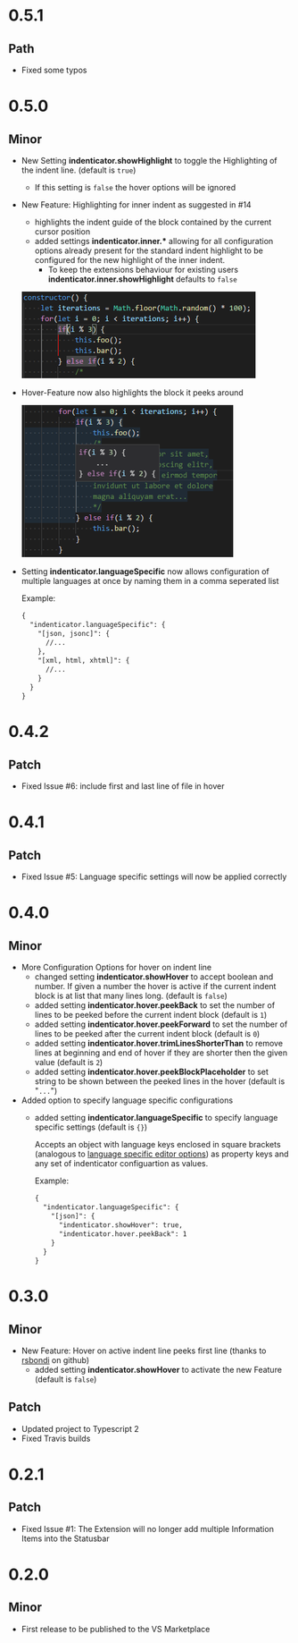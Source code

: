 # 0.5.1

## Path

- Fixed some typos

# 0.5.0

## Minor

- New Setting **indenticator.showHighlight** to toggle the Highlighting of the indent line. (default is `true`)
  - If this setting is `false` the hover options will be ignored
- New Feature: Highlighting for inner indent as suggested in #14
  - highlights the indent guide of the block contained by the current cursor position
  - added settings **indenticator.inner.\*** allowing for all configuration options already present for the standard indent highlight to be configured for the new highlight of the inner indent.
    - To keep the extensions behaviour for existing users **indenticator.inner.showHighlight** defaults to `false`

  ![Indenticator demonstration](img/r0.5.0/example_inner.png)

- Hover-Feature now also highlights the block it peeks around

  ![Indenticator demonstration](img/r0.5.0/example_highlight.png)

- Setting **indenticator.languageSpecific** now allows configuration of multiple languages at once by naming them in a comma seperated list

  Example:
    ``` JS
    {
      "indenticator.languageSpecific": {
        "[json, jsonc]": {
          //...
        },
        "[xml, html, xhtml]": {
          //...
        }
      }
    }
    ```

# 0.4.2

## Patch

- Fixed Issue #6: include first and last line of file in hover

# 0.4.1

## Patch

- Fixed Issue #5: Language specific settings will now be applied correctly

# 0.4.0

## Minor

- More Configuration Options for hover on indent line
  - changed setting **indenticator.showHover** to accept boolean and number. If given a number the hover is active if the current indent block is at list that many lines long. (default is `false`)
  - added setting **indenticator.hover.peekBack** to set the number of lines to be peeked before the current indent block (default is `1`)
  - added setting **indenticator.hover.peekForward** to set the number of lines to be peeked after the current indent block (default is `0`)
  - added setting **indenticator.hover.trimLinesShorterThan** to remove lines at beginning and end of hover if they are shorter then the given value (default is `2`)
  - added setting **indenticator.hover.peekBlockPlaceholder** to set string to be shown between the peeked lines in the hover (default is "`...`")
- Added option to specify language specific configurations
  - added setting **indenticator.languageSpecific** to specify language specific settings (default is `{}`)

    Accepts an object with language keys enclosed in square brackets (analogous to [language specific editor options](https://code.visualstudio.com/docs/getstarted/settings#_language-specific-editor-settings)) as property keys and any set of indenticator configuartion as values.

    Example:
    ``` JS
    {
      "indenticator.languageSpecific": {
        "[json]": {
          "indenticator.showHover": true,
          "indenticator.hover.peekBack": 1
        }
      }
    }
    ```

# 0.3.0

## Minor
- New Feature: Hover on active indent line peeks first line (thanks to [rsbondi](https://github.com/rsbondi) on github)
  - added setting **indenticator.showHover** to activate the new Feature (default is `false`)

## Patch
- Updated project to Typescript 2
- Fixed Travis builds

# 0.2.1

## Patch

- Fixed Issue #1: The Extension will no longer add multiple Information Items into the Statusbar

# 0.2.0

## Minor

- First release to be published to the VS Marketplace